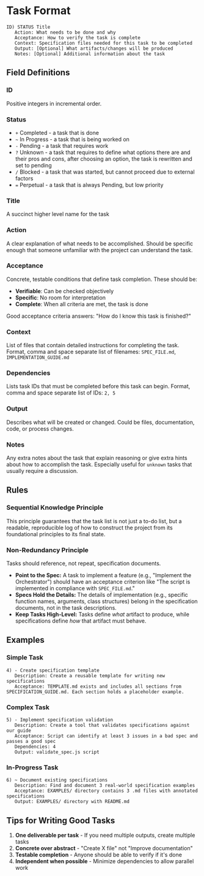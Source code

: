 # Task Format

```
ID) STATUS Title
   Action: What needs to be done and why
   Acceptance: How to verify the task is complete
   Context: Specification files needed for this task to be completed
   Output: [Optional] What artifacts/changes will be produced
   Notes: [Optional] Additional information about the task
```

## Field Definitions

### ID
Positive integers in incremental order.

### Status
- `+` Completed - a task that is done
- `~` In Progress - a task that is being worked on
- `-` Pending - a task that requires work
- `?` Unknown - a task that requires to define what options there are and their pros and cons, after choosing an option, the task is rewritten and set to pending
- `/` Blocked - a task that was started, but cannot proceed due to external factors
- `=` Perpetual - a task that is always Pending, but low priority

### Title
A succinct higher level name for the task

### Action
A clear explanation of what needs to be accomplished. Should be specific enough that someone unfamiliar with the project can understand the task.

### Acceptance
Concrete, testable conditions that define task completion. These should be:
- **Verifiable**: Can be checked objectively
- **Specific**: No room for interpretation  
- **Complete**: When all criteria are met, the task is done

Good acceptance criteria answers: "How do I know this task is finished?"

### Context
List of files that contain detailed instructions for completing the task. Format, comma and space separate list of filenames: `SPEC_FILE.md`, `IMPLEMENTATION_GUIDE.md`

### Dependencies
Lists task IDs that must be completed before this task can begin. Format, comma and space separate list of IDs: `2, 5`

### Output
Describes what will be created or changed. Could be files, documentation, code, or process changes.

### Notes
Any extra notes about the task that explain reasoning or give extra hints about how to accomplish the task. Especially useful for `unknown` tasks that usually require a discussion.

## Rules

### Sequential Knowledge Principle
This principle guarantees that the task list is not just a to-do list, but a readable, reproducible log of how to construct the project from its foundational principles to its final state.

### Non-Redundancy Principle
Tasks should reference, not repeat, specification documents.

- **Point to the Spec:** A task to implement a feature (e.g., "Implement the Orchestrator") should have an acceptance criterion like "The script is implemented in compliance with `SPEC_FILE.md`."
- **Specs Hold the Details:** The details of implementation (e.g., specific function names, arguments, class structures) belong in the specification documents, not in the task descriptions.
- **Keep Tasks High-Level:** Tasks define *what* artifact to produce, while specifications define *how* that artifact must behave.

## Examples

### Simple Task
```
4) - Create specification template
   Description: Create a reusable template for writing new specifications
   Acceptance: TEMPLATE.md exists and includes all sections from SPECIFICATION_GUIDE.md. Each section holds a placeholder example.
```

### Complex Task
```
5) - Implement specification validation
   Description: Create a tool that validates specifications against our guide
   Acceptance: Script can identify at least 3 issues in a bad spec and passes a good spec
   Dependencies: 4
   Output: validate_spec.js script
```

### In-Progress Task
```
6) ~ Document existing specifications
   Description: Find and document 3 real-world specification examples
   Acceptance: EXAMPLES/ directory contains 3 .md files with annotated specifications
   Output: EXAMPLES/ directory with README.md
```

## Tips for Writing Good Tasks

1. **One deliverable per task** - If you need multiple outputs, create multiple tasks
2. **Concrete over abstract** - "Create X file" not "Improve documentation"
3. **Testable completion** - Anyone should be able to verify if it's done
4. **Independent when possible** - Minimize dependencies to allow parallel work